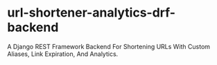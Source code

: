 # url-shortener-analytics-drf-backend
A Django REST Framework Backend For Shortening URLs With Custom Aliases, Link Expiration, And Analytics.
